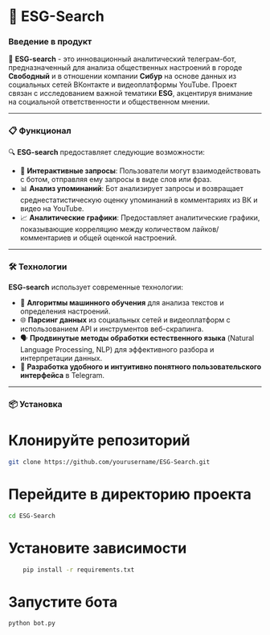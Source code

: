 # 🌟 ESG-Search

### Введение в продукт

🌱 **ESG-search** - это инновационный аналитический телеграм-бот, предназначенный для анализа общественных настроений в городе **Свободный** и в отношении компании **Сибур** на основе данных из социальных сетей ВКонтакте и видеоплатформы YouTube. Проект связан с исследованием важной тематики **ESG**, акцентируя внимание на социальной ответственности и общественном мнении.

---

### 📋 Функционал

🔍 **ESG-search** предоставляет следующие возможности:

- 📲 **Интерактивные запросы**: Пользователи могут взаимодействовать с ботом, отправляя ему запросы в виде слов или фраз.
- 📊 **Анализ упоминаний**: Бот анализирует запросы и возвращает среднестатистическую оценку упоминаний в комментариях из ВК и видео на YouTube.
- 📈 **Аналитические графики**: Предоставляет аналитические графики, показывающие корреляцию между количеством лайков/комментариев и общей оценкой настроений.

---

### 🛠️ Технологии

**ESG-search** использует современные технологии:

- 🤖 **Алгоритмы машинного обучения** для анализа текстов и определения настроений.
- 🌐 **Парсинг данных** из социальных сетей и видеоплатформ с использованием API и инструментов веб-скрапинга.
- 🗣️ **Продвинутые методы обработки естественного языка** (Natural Language Processing, NLP) для эффективного разбора и интерпретации данных.
- 📱 **Разработка удобного и интуитивно понятного пользовательского интерфейса** в Telegram.

---

### 📦 Установка

# Клонируйте репозиторий
```bash
git clone https://github.com/yourusername/ESG-Search.git
```

# Перейдите в директорию проекта
```bash
cd ESG-Search
```

# Установите зависимости
```bash
    pip install -r requirements.txt
```

# Запустите бота
```bash
python bot.py
```